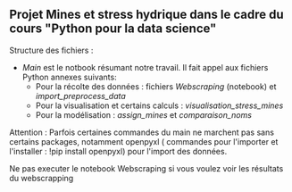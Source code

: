 ## Projet Mines et stress hydrique dans le cadre du cours "Python pour la data science"

Structure des fichiers : 
- *Main* est le notbook résumant notre travail. Il fait appel aux fichiers Python annexes suivants: 
    - Pour la récolte des données : fichiers *Webscraping* (notebook) et *import_preprocess_data*
    - Pour la visualisation et certains calculs : *visualisation_stress_mines*
    - Pour la modélisation : *assign_mines* et *comparaison_noms*



Attention : Parfois certaines commandes du main ne marchent pas sans certains packages, notamment openpyxl ( commandes pour l'importer et l'installer : !pip install openpyxl) pour l'import des données. 

Ne pas executer le notebook Webscraping si vous voulez voir les résultats du webscrapping
